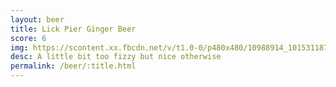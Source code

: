 ```yaml
---
layout: beer
title: Lick Pier Ginger Beer
score: 6
img: https://scontent.xx.fbcdn.net/v/t1.0-0/p480x480/10988914_10153118793028745_6211347906406183583_n.jpg?oh=13701bea12bc398c354b558ae96d1ee3&oe=5876B0C4
desc: A little bit too fizzy but nice otherwise
permalink: /beer/:title.html
---
```

